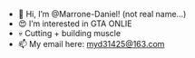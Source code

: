 - 👋 Hi, I’m @Marrone-Daniel! (not real name...)
- 😍 I’m interested in GTA ONLIE
- 💀 Cutting + building muscle
- 📫 My email here: myd31425@163.com

<!---
Marrone-Daniel/Marrone-Daniel is a ✨ special ✨ repository because its `README.md` (this file) appears on your GitHub profile.
You can click the Preview link to take a look at your changes.
--->
